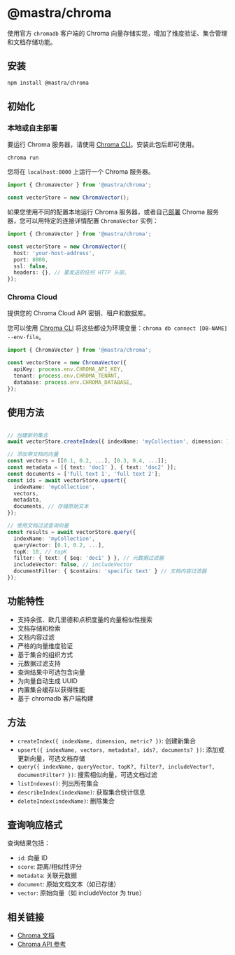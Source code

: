# @mastra/chroma

使用官方 `chromadb` 客户端的 Chroma 向量存储实现，增加了维度验证、集合管理和文档存储功能。

## 安装

```bash
npm install @mastra/chroma
```

## 初始化

### 本地或自主部署

要运行 Chroma 服务器，请使用 [Chroma CLI](https://docs.trychroma.com/docs/cli/db)。安装此包后即可使用。

```shell
chroma run
```

您将在 `localhost:8000` 上运行一个 Chroma 服务器。

```typescript
import { ChromaVector } from '@mastra/chroma';

const vectorStore = new ChromaVector();
```

如果您使用不同的配置本地运行 Chroma 服务器，或者自己[部署](https://docs.trychroma.com/guides/deploy/client-server-mode) Chroma 服务器，您可以用特定的连接详情配置 `ChromaVector` 实例：

```typescript
import { ChromaVector } from '@mastra/chroma';

const vectorStore = new ChromaVector({
  host: 'your-host-address',
  port: 8000,
  ssl: false,
  headers: {}, // 要发送的任何 HTTP 头部,
});
```

### Chroma Cloud

提供您的 Chroma Cloud API 密钥、租户和数据库。

您可以使用 [Chroma CLI](https://docs.trychroma.com/docs/cli/db) 将这些都设为环境变量：`chroma db connect [DB-NAME] --env-file`。

```typescript
import { ChromaVector } from '@mastra/chroma';

const vectorStore = new ChromaVector({
  apiKey: process.env.CHROMA_API_KEY,
  tenant: process.env.CHROMA_TENANT,
  database: process.env.CHROMA_DATABASE,
});
```

## 使用方法

```typescript

// 创建新的集合
await vectorStore.createIndex({ indexName: 'myCollection', dimension: 1536, metric: 'cosine' });

// 添加带文档的向量
const vectors = [[0.1, 0.2, ...], [0.3, 0.4, ...]];
const metadata = [{ text: 'doc1' }, { text: 'doc2' }];
const documents = ['full text 1', 'full text 2'];
const ids = await vectorStore.upsert({
  indexName: 'myCollection',
  vectors,
  metadata,
  documents, // 存储原始文本
});

// 使用文档过滤查询向量
const results = await vectorStore.query({
  indexName: 'myCollection',
  queryVector: [0.1, 0.2, ...],
  topK: 10, // topK
  filter: { text: { $eq: 'doc1' } }, // 元数据过滤器
  includeVector: false, // includeVector
  documentFilter: { $contains: 'specific text' } // 文档内容过滤器
});
```

## 功能特性

- 支持余弦、欧几里德和点积度量的向量相似性搜索
- 文档存储和检索
- 文档内容过滤
- 严格的向量维度验证
- 基于集合的组织方式
- 元数据过滤支持
- 查询结果中可选包含向量
- 为向量自动生成 UUID
- 内置集合缓存以获得性能
- 基于 chromadb 客户端构建

## 方法

- `createIndex({ indexName, dimension, metric? })`: 创建新集合
- `upsert({ indexName, vectors, metadata?, ids?, documents? })`: 添加或更新向量，可选文档存储
- `query({ indexName, queryVector, topK?, filter?, includeVector?, documentFilter? })`: 搜索相似向量，可选文档过滤
- `listIndexes()`: 列出所有集合
- `describeIndex(indexName)`: 获取集合统计信息
- `deleteIndex(indexName)`: 删除集合

## 查询响应格式

查询结果包括：

- `id`: 向量 ID
- `score`: 距离/相似性评分
- `metadata`: 关联元数据
- `document`: 原始文档文本（如已存储）
- `vector`: 原始向量（如 includeVector 为 true）

## 相关链接

- [Chroma 文档](https://docs.trychroma.com/)
- [Chroma API 参考](https://docs.trychroma.com/api/client)
